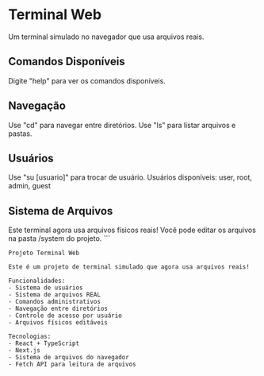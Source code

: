 # Terminal Web

Um terminal simulado no navegador que usa arquivos reais.

## Comandos Disponíveis
Digite "help" para ver os comandos disponíveis.

## Navegação
Use "cd" para navegar entre diretórios.
Use "ls" para listar arquivos e pastas.

## Usuários
Use "su [usuario]" para trocar de usuário.
Usuários disponíveis: user, root, admin, guest

## Sistema de Arquivos
Este terminal agora usa arquivos físicos reais!
Você pode editar os arquivos na pasta /system do projeto.
\`\`\`

```plaintext file="system/home/user/documents/projeto.txt"
Projeto Terminal Web

Este é um projeto de terminal simulado que agora usa arquivos reais!

Funcionalidades:
- Sistema de usuários
- Sistema de arquivos REAL
- Comandos administrativos
- Navegação entre diretórios
- Controle de acesso por usuário
- Arquivos físicos editáveis

Tecnologias:
- React + TypeScript
- Next.js
- Sistema de arquivos do navegador
- Fetch API para leitura de arquivos
